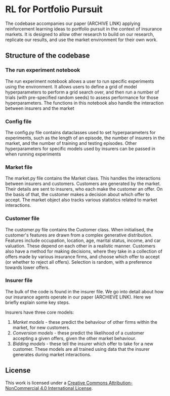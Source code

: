 # RL for Portfolio Pursuit

The codebase accompanies our paper (ARCHIVE LINK) applying reinforcement learning ideas to portfolio pursuit in the context of insurance markets. It is designed to allow other research to build on our research, replicate our results, and use the market environment for their own work. 

## Structure of the codebase

### The run experiment notebook 
The run experiment notebook allows a user to run specific experiments using the environment. It allows users to define a grid of model hyperparameters to perform a grid search over, and then run a number of trials (with pre-specified random seeds) to assess performance for those hyperparameters. The functions in this notebook also handle the interaction between insurers and the market 

### Config file
The config.py file contains dataclasses used to set hyperparameters for experiments, such as the length of an episode, the number of insurers in the market, and the number of training and testing episodes. Other hyperparameters for specific models used by insurers can be passed in when running experiments 

### Market file
The market.py file contains the Market class. This handles the interactions between insurers and customers. Customers are generated by the market. Their details are sent to insurers, who each make the customer an offer. On the basis of that, the customer makes a decision about which offer to accept. The market object also tracks various statistics related to market interactions. 

### Customer file
The customer.py file contains the Customer class. When initialised, the customer's features are drawn from a complex generative distribution. Features include occupation, location, age, marital status, income, and car valuation. These depend on each other in a realistic manner. Customers also have a method for making decisions, where they take in a collection of offers made by various insurance firms, and choose which offer to accept (or whether to reject all offers). Selection is random, with a preference towards lower offers.  

### Insurer file

The bulk of the code is found in the insurer file. We go into detail about how our insurance agents operate in our paper (ARCHIEVE LINK). Here we briefly explain some key steps. 

Insurers have three core models:
1. *Market models* - these predict the behaviour of other firms within the market, for new customers.
2. *Conversion models* - these predict the likelihood of a customer accepting a given offers, given the other market behaviour.
3. *Bidding models* - these tell the insurer which offer to take for a new customer. 
These models are all trained using data that the insurer generates during market interactions. 

## License

This work is licensed under a [Creative Commons Attribution-NonCommercial 4.0 International License](https://creativecommons.org/licenses/by-nc/4.0/).
